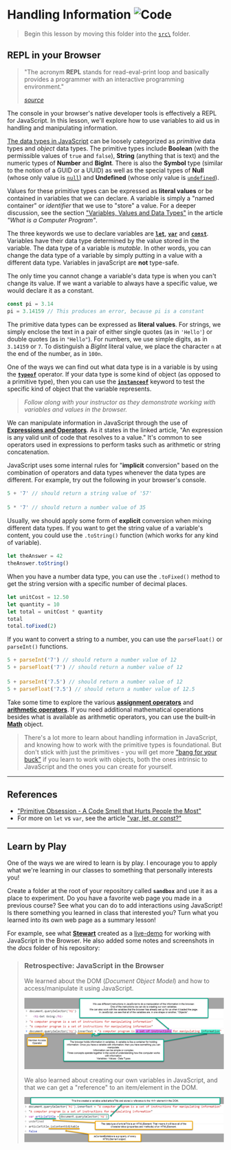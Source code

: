 # Handling Information ![Code](https://img.shields.io/badge/Code%20Status-Walkthrough-blueviolet?logo=Visual%20Studio%20Code&labelColor=indigo)

> Begin this lesson by moving this folder into the [`src\`](../../src/) folder.

## REPL in your Browser

> "The acronym **REPL** stands for read-eval-print loop and basically provides a programmer with an interactive programming environment."
>
> <cite>[source](https://techcrunch.com/2018/03/15/repl-it-lets-you-program-in-your-browser/)</cite>

The console in your browser's native developer tools is effectively a REPL for JavaScript. In this lesson, we'll explore how to use variables to aid us in handling and manipulating information.

[The data types in JavaScript](https://developer.mozilla.org/en-US/docs/Web/JavaScript/Data_structures) can be loosely categorized as *primitive* data types and *object* data types. The primitive types include **Boolean** (with the permissible values of `true` and `false`), **String** (anything that is text) and the numeric types of **Number** and **BigInt**. There is also the **Symbol** type (similar to the notion of a GUID or a UUID) as well as the special types of **Null** (whose only value is [`null`](https://developer.mozilla.org/en-US/docs/Web/JavaScript/Reference/Global_Objects/null)) and **Undefined** (whose only value is [`undefined`](https://developer.mozilla.org/en-US/docs/Web/JavaScript/Reference/Global_Objects/undefined)).

Values for these primitive types can be expressed as **literal values** or be contained in variables that we can declare. A variable is simply a "named container" or *identifier* that we use to "store" a value. For a deeper discussion, see the section ["Variables, Values and Data Types"](https://programming-0101.github.io/TheBook/Teach/chapter1.html#variables-values-and-data-types) in the article *"What is a Computer Program"*.

The three keywords we use to declare variables are [**`let`**](https://developer.mozilla.org/en-US/docs/Web/JavaScript/Reference/Statements/let), [**`var`**](https://developer.mozilla.org/en-US/docs/Web/JavaScript/Reference/Statements/var) and [**`const`**](https://developer.mozilla.org/en-US/docs/Web/JavaScript/Reference/Statements/const). Variables have their data type determined by the value stored in the variable. The data type of a variable is *mutable*. In other words, you can change the data type of a variable by simply putting in a value with a different data type. Variables in javaScript are **not** type-safe.

The only time you cannot change a variable's data type is when you can't change its value. If we want a variable to always have a specific value, we would declare it as a constant.

```js
const pi = 3.14
pi = 3.14159 // This produces an error, because pi is a constant
```

The primitive data types can be expressed as **literal values**. For strings, we simply enclose the text in a pair of either single quotes (as in `'Hello'`) or double quotes (as in `"Hello"`). For numbers, we use simple digits, as in `3.14159` or `7`. To distinguish a *BigInt* literal value, we place the character `n` at the end of the number, as in `100n`.

One of the ways we can find out what data type is in a variable is by using the [**`typeof`**](https://developer.mozilla.org/en-US/docs/Web/JavaScript/Reference/Operators/typeof) operator. If your data type is some kind of object (as opposed to a primitive type), then you can use the [**`instanceof`**](https://developer.mozilla.org/en-US/docs/Web/JavaScript/Reference/Operators/instanceof) keyword to test the specific kind of object that the variable represents.

> *Follow along with your instructor as they demonstrate working with variables and values in the browser.*

We can manipulate information in JavaScript through the use of [**Expressions and Operators**](https://developer.mozilla.org/en-US/docs/Web/JavaScript/Guide/Expressions_and_Operators). As it states in the linked article, "An expression is any valid unit of code that resolves to a value." It's common to see operators used in expressions to perform tasks such as arithmetic or string concatenation.

JavaScript uses some internal rules for "**implicit** conversion" based on the combination of operators and data types whenever the data types are different. For example, try out the following in your browser's console.

```js
5 + '7' // should return a string value of '57'

5 * '7' // should return a number value of 35
```

Usually, we should apply some form of **explicit** conversion when mixing different data types. If you want to get the string value of a variable's content, you could use the `.toString()` function (which works for any kind of variable).

```js
let theAnswer = 42
theAnswer.toString()
```

When you have a number data type, you can use the `.toFixed()` method to get the string version with a specific number of decimal places.

```js
let unitCost = 12.50
let quantity = 10
let total = unitCost * quantity
total
total.toFixed(2)
```

If you want to convert a string to a number, you can use the `parseFloat()` or `parseInt()` functions.

```js
5 + parseInt('7') // should return a number value of 12
5 + parseFloat('7') // should return a number value of 12

5 + parseInt('7.5') // should return a number value of 12
5 + parseFloat('7.5') // should return a number value of 12.5
```

Take some time to explore the various [**assignment operators**](https://developer.mozilla.org/en-US/docs/Web/JavaScript/Guide/Expressions_and_Operators#assignment_operators) and [**arithmetic operators**](https://developer.mozilla.org/en-US/docs/Web/JavaScript/Guide/Expressions_and_Operators#arithmetic_operators). If you need additional mathematical operations besides what is available as arithmetic operators, you can use the built-in [**Math**](https://developer.mozilla.org/en-US/docs/Web/JavaScript/Reference/Global_Objects/Math) object.

> There's a lot more to learn about handling information in JavaScript, and knowing how to work with the primitive types is foundational. But don't stick with just the primitives - you will get more ["bang for your buck"](https://en.wikipedia.org/wiki/Bang_for_the_buck#:~:text=Bang%20for%20the%20buck%20is,%22%20which%20means%20%22money%22.&text=Today%2C%20the%20phrase%20is%20used,worth%20for%20the%20money%20used.) if you learn to work with objects, both the ones intrinsic to JavaScript and the ones you can create for yourself.

----

## References

- ["Primitive Obsession - A Code Smell that Hurts People the Most"](https://medium.com/the-sixt-india-blog/primitive-obsession-code-smell-that-hurt-people-the-most-5cbdd70496e9)
- For more on `let` vs `var`, see the article ["var, let, or const?"](https://hackernoon.com/js-var-let-or-const-67e51dbb716f)

----

## Learn by Play
One of the ways we are wired to learn is by play. I encourage you to apply what we're learning in our classes to something that personally interests you!

Create a folder at the root of your repository called **`sandbox`** and use it as a place to experiment.
Do you have a favorite web page you made in a previous course? See what you can do to add interactions using JavaScript! Is there something you learned in class that interested you? Turn what you learned into its own web page as a summary lesson!

For example, see what [**Stewart**](https://github.com/StewDent) created as a [live-demo](./live-demo/index.html) for working with JavaScript in the Browser. He also added some notes and screenshots in the *docs* folder of his repository:

> ### Retrospective: JavaScript in the Browser
> 
> We learned about the DOM (*Document Object Model*) and how to access/manipulate it using JavaScript.
> 
> ![DOM and JS](./images/computer_program.png)
> 
> We also learned about creating our own variables in JavaScript, and that we can get a "reference" to an item/element in the DOM.
> 
> ![Variables](./images/variables.png)
